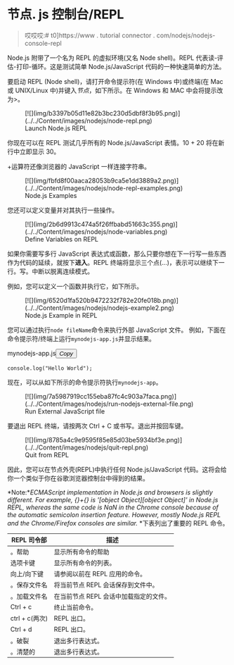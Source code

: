 # 节点. js 控制台/REPL

> 哎哎哎:# t0]https://www . tutorial connector . com/nodejs/nodejs-console-repl

Node.js 附带了一个名为 REPL 的虚拟环境(又名 Node shell)。REPL 代表读-评估-打印-循环。这是测试简单 Node.js/JavaScript 代码的一种快速简单的方法。

要启动 REPL (Node shell)，请打开命令提示符(在 Windows 中)或终端(在 Mac 或 UNIX/Linux 中)并键入*节点*，如下所示。在 Windows 和 MAC 中会将提示改为>。

<figure>[![](img/b3397b05d11e82b3bc230d5dbf8f3b95.png)](../../Content/images/nodejs/node-repl.png)

<figcaption>Launch Node.js REPL</figcaption>

</figure>

你现在可以在 REPL 测试几乎所有的 Node.js/JavaScript 表情。10 + 20 将在新行中立即显示 30。

+运算符还像浏览器的 JavaScript 一样连接字符串。

<figure>[![](img/fbfd8f00aaca28053b9ca5e1dd3889a2.png)](../../Content/images/nodejs/node-repl-examples.png)

<figcaption>Node.js Examples</figcaption>

</figure>

您还可以定义变量并对其执行一些操作。

<figure>[![](img/2b6d9913c474a5f26ffbabd51663c355.png)](../../Content/images/nodejs/node-variables.png)

<figcaption>Define Variables on REPL</figcaption>

</figure>

如果你需要写多行 JavaScript 表达式或函数，那么只要你想在下一行写一些东西作为代码的延续，就按下**进入**。REPL 终端将显示三个点(...)，表示可以继续下一行。写。中断以脱离连续模式。

例如，您可以定义一个函数并执行它，如下所示。

<figure>[![](img/6520d1fa520b9472232f782e20fe018b.png)](../../Content/images/nodejs/nodejs-example2.png)

<figcaption>Node.js Example in REPL</figcaption>

</figure>

您可以通过执行`node fileName`命令来执行外部 JavaScript 文件。 例如，下面在命令提示符/终端上运行`mynodejs-app.js`并显示结果。

mynodejs-app.js<button class="copy-btn pull-right" title="Copy example code">*Copy*</button> 

```
console.log("Hello World"); 
```

现在，可以从如下所示的命令提示符执行`mynodejs-app`。

<figure>[![](img/7a5987919cc155eba87fc4c903a7faca.png)](../../Content/images/nodejs/run-nodejs-external-file.png)

<figcaption>Run External JavaScript file</figcaption>

</figure>

要退出 REPL 终端，请按两次 Ctrl + C 或书写。退出并按回车键。

<figure>[![](img/8785a4c9e9595f85e85d03be5934bf3e.png)](../../Content/images/nodejs/quit-repl.png)

<figcaption>Quit from REPL</figcaption>

</figure>

因此，您可以在节点外壳(REPL)中执行任何 Node.js/JavaScript 代码。这将会给你一个类似于你在谷歌浏览器控制台中得到的结果。

*Note:**ECMAScript implementation in Node.js and browsers is slightly different. For example, {}+{} is '[object Object][object Object]' in Node.js REPL, whereas the same code is NaN in the Chrome console because of the automatic semicolon insertion feature. However, mostly Node.js REPL and the Chrome/Firefox consoles are similar.* *下表列出了重要的 REPL 命令。

| REPL 司令部 | 描述 |
| --- | --- |
| 。帮助 | 显示所有命令的帮助 |
| 选项卡键 | 显示所有命令的列表。 |
| 向上/向下键 | 请参阅以前在 REPL 应用的命令。 |
| 。保存文件名 | 将当前节点 REPL 会话保存到文件中。 |
| 。加载文件名 | 在当前节点 REPL 会话中加载指定的文件。 |
| Ctrl + c | 终止当前命令。 |
| ctrl + c(两次) | REPL 出口。 |
| Ctrl + d | REPL 出口。 |
| 。破裂 | 退出多行表达式。 |
| 。清楚的 | 退出多行表达式。 |**